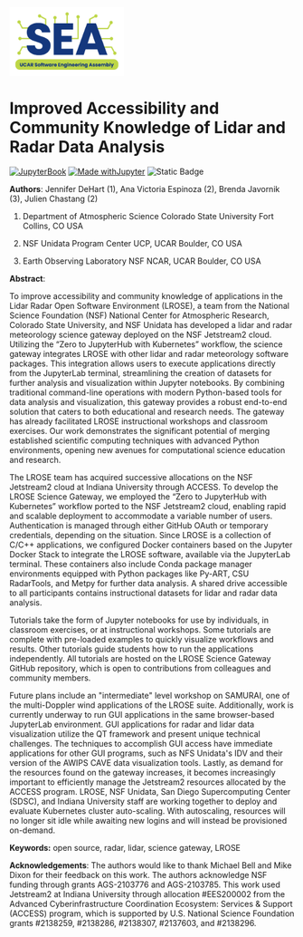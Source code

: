 <img src="assets/2024_SEA_Logo2.png" width="40%" align="center">

# Improved Accessibility and Community Knowledge of Lidar and Radar Data Analysis

[![JupyterBook](https://github.com/UCAR-SEA/SEA-ISS-Template/actions/workflows/deploy.yml/badge.svg)](https://github.com/UCAR-SEA/SEA-ISS-Template/actions/workflows/deploy.yml)
[![Made withJupyter](https://img.shields.io/badge/Made%20with-Jupyter-green?style=flat-square&logo=Jupyter&color=green)](https://jupyter.org/try)
![Static Badge](https://img.shields.io/badge/DOI-10.XXXXX%2Fnnnnn-blue)

**Authors**: Jennifer DeHart (1), Ana Victoria Espinoza (2), Brenda Javornik (3), Julien Chastang (2)

1) Department of Atmospheric Science
   Colorado State University
   Fort Collins, CO USA

2) NSF Unidata Program Center
   UCP, UCAR
   Boulder, CO USA

3) Earth Observing Laboratory
   NSF NCAR, UCAR
   Boulder, CO USA

**Abstract**:

To improve accessibility and community knowledge of applications in the Lidar Radar Open Software Environment (LROSE), a team from the National Science Foundation (NSF) National Center for Atmospheric Research, Colorado State University, and NSF Unidata has developed a lidar and radar meteorology science gateway deployed on the NSF Jetstream2 cloud. Utilizing the “Zero to JupyterHub with Kubernetes” workflow, the science gateway integrates LROSE with other lidar and radar meteorology software packages. This integration allows users to execute applications directly from the JupyterLab terminal, streamlining the creation of datasets for further analysis and visualization within Jupyter notebooks. By combining traditional command-line operations with modern Python-based tools for data analysis and visualization, this gateway provides a robust end-to-end solution that caters to both educational and research needs. The gateway has already facilitated LROSE instructional workshops and classroom exercises. Our work demonstrates the significant potential of merging established scientific computing techniques with advanced Python environments, opening new avenues for computational science education and research.

The LROSE team has acquired successive allocations on the NSF Jetstream2 cloud at Indiana University through ACCESS. To develop the LROSE Science Gateway, we employed the “Zero to JupyterHub with Kubernetes” workflow ported to the NSF Jetstream2 cloud, enabling rapid and scalable deployment to accommodate a variable number of users. Authentication is managed through either GitHub OAuth or temporary credentials, depending on the situation. Since LROSE is a collection of C/C++ applications, we configured Docker containers based on the Jupyter Docker Stack to integrate the LROSE software, available via the JupyterLab terminal. These containers also include Conda package manager environments equipped with Python packages like Py-ART, CSU RadarTools, and Metpy for further data analysis. A shared drive accessible to all participants contains instructional datasets for lidar and radar data analysis.

Tutorials take the form of Jupyter notebooks for use by individuals, in classroom exercises, or at instructional workshops. Some tutorials are complete with pre-loaded examples to quickly visualize workflows and results. Other tutorials guide students how to run the applications independently. All tutorials are hosted on the LROSE Science Gateway GitHub repository, which is open to contributions from colleagues and community members.

Future plans include an "intermediate" level workshop on SAMURAI, one of the multi-Doppler wind applications of the LROSE suite. Additionally, work is currently underway to run GUI applications in the same browser-based JupyterLab environment. GUI applications for radar and lidar data visualization utilize the QT framework and present unique technical challenges. The techniques to accomplish GUI access have immediate applications for other GUI programs, such as NFS Unidata's IDV and their version of the AWIPS CAVE data visualization tools. Lastly, as demand for the resources found on the gateway increases, it becomes increasingly important to efficiently manage the Jetstream2 resources allocated by the ACCESS program. LROSE, NSF Unidata, San Diego Supercomputing Center (SDSC), and Indiana University staff are working together to deploy and evaluate Kubernetes cluster auto-scaling. With autoscaling, resources will no longer sit idle while awaiting new logins and will instead be provisioned on-demand. 

**Keywords:** open source, radar, lidar, science gateway, LROSE

**Acknowledgements**: The authors would like to thank Michael Bell and Mike Dixon for their feedback on this work. The authors acknowledge NSF funding through grants AGS-2103776 and AGS-2103785. This work used Jetstream2 at Indiana University through allocation #EES200002 from the Advanced Cyberinfrastructure Coordination Ecosystem: Services & Support (ACCESS) program, which is supported by U.S. National Science Foundation grants #2138259, #2138286, #2138307, #2137603, and #2138296.

